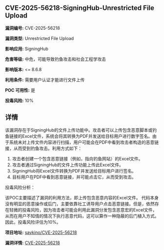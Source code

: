 ## CVE-2025-56218-SigningHub-Unrestricted File Upload

**漏洞编号:** CVE-2025-56218

**漏洞类型:** Unrestricted File Upload

**影响应用:** SigningHub

**危害等级:** 中危，可能导致钓鱼攻击和社会工程学攻击

**影响版本:** <= 8.6.8

**利用条件:** 需要用户认证才能进行文件上传

**POC 可用性:** 是

**投毒风险:** 10%

## 详情

该漏洞存在于SigningHub的文件上传功能中。攻击者可以上传包含恶意脚本或钓鱼链接的Excel文件，系统会将其转换为PDF并发送给目标用户进行数字签名。由于系统未对上传文件内容进行扫描，用户可能会在PDF中看到攻击者构造的恶意链接，从而受到钓鱼攻击。利用方式如下：

1.  攻击者创建一个包含恶意链接（例如，指向钓鱼网站）的Excel文件。
2.  攻击者通过SigningHub的文件上传功能上传此Excel文件。
3.  SigningHub将Excel文件转换为PDF并发送给目标用户进行签名。
4.  目标用户在PDF中看到恶意链接，并可能点击它，从而受到攻击。

投毒风险分析：

该POC主要描述了漏洞的利用方法，即上传包含恶意内容的Excel文件。 代码本身没有明显的恶意操作或后门，主要依靠社工诱导用户点击恶意链接。但是，依然存在轻微的投毒风险，因为攻击者可能会利用此漏洞分发包含恶意宏的Excel文件，从而在用户不知情的情况下执行恶意代码，这可以算作一种隐蔽的后门植入方式。因此，投毒风险评估为10%。

**项目地址:** [saykino/CVE-2025-56218](https://github.com/saykino/CVE-2025-56218)

**漏洞详情:** [CVE-2025-56218](https://nvd.nist.gov/vuln/detail/CVE-2025-56218)